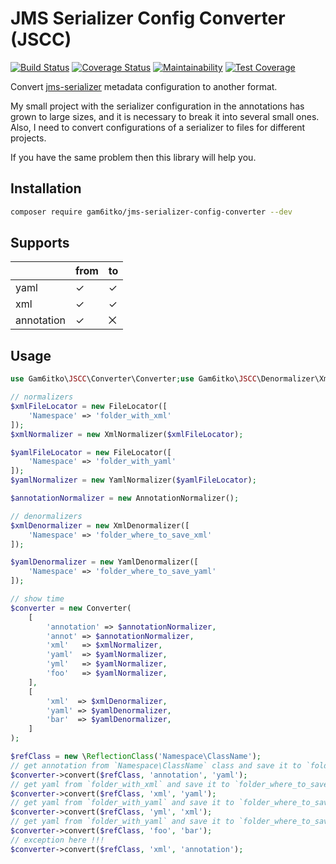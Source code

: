 # JMS Serializer Config Converter (JSCC)

[![Build Status](https://travis-ci.org/gam6itko/jms-serializer-config-converter.svg?branch=master)](https://travis-ci.org/gam6itko/jms-serializer-config-converter)
[![Coverage Status](https://coveralls.io/repos/github/gam6itko/jms-serializer-config-converter/badge.svg?branch=master)](https://coveralls.io/github/gam6itko/jms-serializer-config-converter?branch=master)
[![Maintainability](https://api.codeclimate.com/v1/badges/53ec90f41542a0495d1b/maintainability)](https://codeclimate.com/github/gam6itko/jms-serializer-config-converter/maintainability)
[![Test Coverage](https://api.codeclimate.com/v1/badges/53ec90f41542a0495d1b/test_coverage)](https://codeclimate.com/github/gam6itko/jms-serializer-config-converter/test_coverage)

Convert [jms-serializer](https://jmsyst.com/libs/serializer) metadata configuration to another format.

My small project with the serializer configuration in the annotations has grown to large sizes, and it is necessary to break it into several small ones. 
Also, I need to convert configurations of a serializer to files for different projects. 

If you have the same problem then this library will help you.

## Installation
```bash
composer require gam6itko/jms-serializer-config-converter --dev
```

## Supports
|            | from | to |
|------------|------|----|
| yaml       | ✓    | ✓  |
| xml        | ✓    | ✓  |
| annotation | ✓    | ⨉  |

## Usage

```php
use Gam6itko\JSCC\Converter\Converter;use Gam6itko\JSCC\Denormalizer\XmlDenormalizer;use Gam6itko\JSCC\Denormalizer\YamlDenormalizer;use Gam6itko\JSCC\Normalizer\AnnotationNormalizer;use Gam6itko\JSCC\Normalizer\XmlNormalizer;use Gam6itko\JSCC\Normalizer\YamlNormalizer;use Metadata\Driver\FileLocator;

// normalizers
$xmlFileLocator = new FileLocator([
    'Namespace' => 'folder_with_xml'
]);
$xmlNormalizer = new XmlNormalizer($xmlFileLocator);

$yamlFileLocator = new FileLocator([
    'Namespace' => 'folder_with_yaml'
]);
$yamlNormalizer = new YamlNormalizer($yamlFileLocator);

$annotationNormalizer = new AnnotationNormalizer();

// denormalizers
$xmlDenormalizer = new XmlDenormalizer([
    'Namespace' => 'folder_where_to_save_xml'
]);

$yamlDenormalizer = new YamlDenormalizer([
    'Namespace' => 'folder_where_to_save_yaml'
]);

// show time
$converter = new Converter(
    [
        'annotation' => $annotationNormalizer,
        'annot' => $annotationNormalizer,
        'xml'   => $xmlNormalizer,
        'yaml'  => $yamlNormalizer,
        'yml'   => $yamlNormalizer,
        'foo'   => $yamlNormalizer,
    ],
    [
        'xml'  => $xmlDenormalizer,
        'yaml' => $yamlDenormalizer,
        'bar'  => $yamlDenormalizer,
    ]
);

$refClass = new \ReflectionClass('Namespace\ClassName');
// get annotation from `Namespace\ClassName` class and save it to `folder_where_to_save_xml`
$converter->convert($refClass, 'annotation', 'yaml');
// get yaml from `folder_with_xml` and save it to `folder_where_to_save_yaml`
$converter->convert($refClass, 'xml', 'yaml');
// get yaml from `folder_with_yaml` and save it to `folder_where_to_save_xml`
$converter->convert($refClass, 'yml', 'xml');
// get yaml from `folder_with_yaml` and save it to `folder_where_to_save_yaml`
$converter->convert($refClass, 'foo', 'bar');
// exception here !!!
$converter->convert($refClass, 'xml', 'annotation');
```
